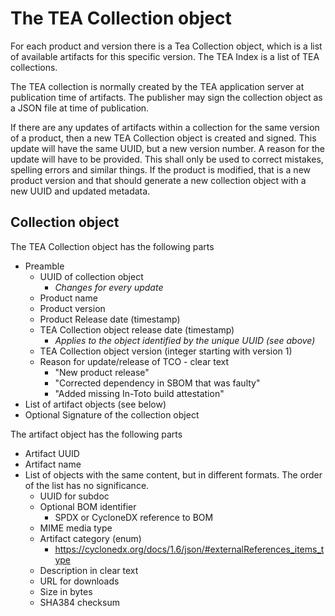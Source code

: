# The TEA Collection object

For each product and version there is a Tea Collection object, which is a list
of available artifacts for this specific version. The TEA Index is a list of
TEA collections.

The TEA collection is normally created by the TEA application server at
publication time of artifacts. The publisher may sign the collection
object as a JSON file at time of publication.

If there are any updates of artifacts within a collection for the same
version of a product, then a new TEA Collection object is created and signed.
This update will have the same UUID, but a new version number. A reason
for the update will have to be provided. This shall only be used to
correct mistakes, spelling errors and similar things. If the product
is modified, that is a new product version and that should generate
a new collection object with a new UUID and updated metadata.

## Collection object

The TEA Collection object has the following parts

* Preamble
  * UUID of collection object
    * _Changes for every update_
  * Product name
  * Product version
  * Product Release date (timestamp)
  * TEA Collection object release date (timestamp)
    * _Applies to the object identified by the unique UUID (see above)_
  * TEA Collection object version (integer starting with version 1)
  * Reason for update/release of TCO - clear text
    * "New product release"
    * "Corrected dependency in SBOM that was faulty"
    * "Added missing In-Toto build attestation"
* List of artifact objects (see below)
* Optional Signature of the collection object

The artifact object has the following parts

* Artifact UUID
* Artifact name
* List of objects with the same content, but in different formats.
  The order of the list has no significance.
  * UUID for subdoc
  * Optional BOM identifier
    * SPDX or CycloneDX reference to BOM
  * MIME media type
  * Artifact category (enum)
    * <https://cyclonedx.org/docs/1.6/json/#externalReferences_items_type>
  * Description in clear text
  * URL for downloads
  * Size in bytes
  * SHA384 checksum
